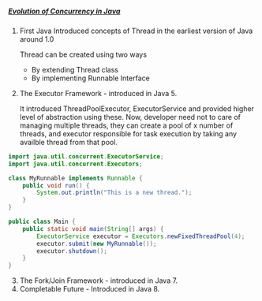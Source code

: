 <h5><u><i>Evolution of Concurrency in Java</i></u></h5>

1. First Java Introduced concepts of Thread in the earliest version of Java around 1.0

      
    Thread can be created using two ways
    - By extending Thread class
    - By implementing Runnable Interface

2. The Executor Framework - introduced in Java 5.
    
    
    It introduced ThreadPoolExecutor, ExecutorService and provided higher level of abstraction using these.
    Now, developer need not to care of managing multiple threads, they can create a pool of x number of threads, and executor
    responsible for task execution by taking any availble thread from that pool.
    
```Java
import java.util.concurrent.ExecutorService;
import java.util.concurrent.Executors;

class MyRunnable implements Runnable {
    public void run() {
        System.out.println("This is a new thread.");
    }
}

public class Main {
    public static void main(String[] args) {
        ExecutorService executor = Executors.newFixedThreadPool(4);
        executor.submit(new MyRunnable());
        executor.shutdown();
    }
}
```

3. The Fork/Join Framework - introduced in Java 7.
4. Completable Future - Introduced in Java 8.